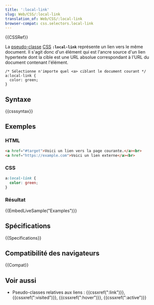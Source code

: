 ```yaml
---
title: ':local-link'
slug: Web/CSS/:local-link
translation_of: Web/CSS/:local-link
browser-compat: css.selectors.local-link
---
```

{{CSSRef}}

La [pseudo-classe](/fr/docs/Web/CSS/Pseudo-classes) [CSS](/fr/docs/Web/CSS) **`:local-link`** représente un lien vers le même document. Il s'agit donc d'un élément qui est l'ancre source d'un lien hypertexte dont la cible est une URL absolue correspondant à l'URL du document contenant l'élément.

    /* Sélectionne n'importe quel <a> ciblant le document courant */
    a:local-link {
      color: green;
    }

## Syntaxe

{{csssyntax}}

## Exemples

### HTML

```html
<a href="#target">Voici un lien vers la page courante.</a><br>
<a href="https://example.com">Voici un lien externe</a><br>
```

### CSS

```css
a:local-link {
  color: green;
}
```

### Résultat

{{EmbedLiveSample("Examples")}}

## Spécifications

{{Specifications}}

## Compatibilité des navigateurs

{{Compat}}

## Voir aussi

- Pseudo-classes relatives aux liens : {{cssxref(":link")}}, {{cssxref(":visited")}}, {{cssxref(":hover")}}, {{cssxref(":active")}}
